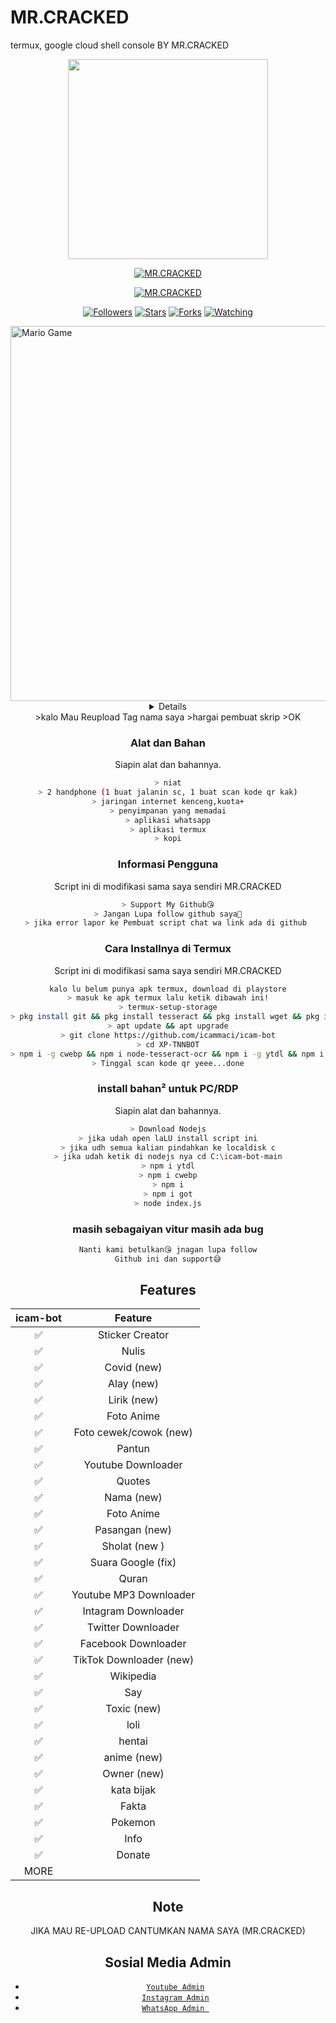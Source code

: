 # MR.CRACKED

termux, google cloud shell console BY MR.CRACKED

<p align="center">
<img src = "https://avatars3.githubusercontent.com/u/49530313?s=460&u=086c7b0d17c5b8e906200d810e88587f5c98e349&v=4" width="320">
</p>
<p align="center">
<a href="#"><img title="MR.CRACKED" src="https://img.shields.io/badge/icammaci-green?colorA=%23ff0000&colorB=%23017e40&style=for-the-badge"></a>
</p>
<p align="center">
<a href="https://github.com/icammaci"><img title="MR.CRACKED" src="https://img.shields.io/badge/AUTHOR-icammaci ID-orange.svg?style=for-the-badge&logo=github"></a>
</p>
<p align="center">
<a href="https://github.com/icammaci/icam-bot/followers"><img title="Followers" src="https://img.shields.io/github/followers/icammaci?color=blue&style=flat-square"></a>
<a href="https://github.com/icammaci/icam-bot/stargazers/"><img title="Stars" src="https://img.shields.io/github/stars/icammaci/icam-bot?color=red&style=flat-square"></a>
<a href="https://github.com/icammaci/icam-bot/network/members"><img title="Forks" src="http://img.shields.io/github/forks/icammaci/icam-bot?color=red&style=flat-square"></a>
<a href="https://github.com/icammaci/icam-bot/watchers"><img title="Watching" src="https://img.shields.io/github/watchers/icammaci/icam-bot?label=Watchers&color=blue&style=flat-square"></a>
</p>
          <img src="https://github.com/TheDudeThatCode/TheDudeThatCode/blob/master/Assets/Developer.gif" alt="Mario Game" width="600" />
<div align="center">
<details>
 
</details>
>kalo Mau Reupload Tag nama saya
>hargai pembuat skrip
>OK





### Alat dan Bahan
Siapin alat dan bahannya.
```bash
> niat
> 2 handphone (1 buat jalanin sc, 1 buat scan kode qr kak)
> jaringan internet kenceng,kuota+
> penyimpanan yang memadai
> aplikasi whatsapp
> aplikasi termux
> kopi
```

### Informasi Pengguna
Script ini di modifikasi sama saya sendiri MR.CRACKED
```bash
> Support My Github😘
> Jangan Lupa follow github saya🤗
> jika error lapor ke Pembuat script chat wa link ada di github 
```
### Cara Installnya di Termux
Script ini di modifikasi sama saya sendiri MR.CRACKED
```bash
kalo lu belum punya apk termux, download di playstore
> masuk ke apk termux lalu ketik dibawah ini!
> termux-setup-storage
> pkg install git && pkg install tesseract && pkg install wget && pkg install ffmpeg && pkg install nodejs
> apt update && apt upgrade
> git clone https://github.com/icammaci/icam-bot
> cd XP-TNNBOT
> npm i -g cwebp && npm i node-tesseract-ocr && npm i -g ytdl && npm i  && npm i got && node index js
> Tinggal scan kode qr yeee...done
```
### install bahan² untuk PC/RDP
Siapin alat dan bahannya.
```bash
> Download Nodejs
> jika udah open laLU install script ini
> jika udh semua kalian pindahkan ke localdisk c
> jika udah ketik di nodejs nya cd C:\icam-bot-main
> npm i ytdl
> npm i cwebp
> npm i
> npm i got
> node index.js
```
### masih sebagaiyan vitur masih ada bug
```php
Nanti kami betulkan😘 jnagan lupa follow
Github ini dan support😅
```
## Features

| icam-bot      |                   Feature        |
 :-----------: | :------------------------------: |
|       ✅       | Sticker Creator                  |
|       ✅       | Nulis                            |
|       ✅       | Covid (new)                      |
|       ✅       | Alay (new)                       |
|       ✅       | Lirik (new)                      |
|       ✅       | Foto Anime                       |
|       ✅       | Foto cewek/cowok (new)           |
|       ✅       | Pantun                           |
|       ✅       | Youtube Downloader               |
|       ✅       | Quotes                           |
|       ✅       | Nama (new)                       |
|       ✅       | Foto Anime                       |
|       ✅       | Pasangan (new)                   |
|       ✅       | Sholat (new )                    |
|       ✅       | Suara Google (fix)               |
|       ✅       | Quran                            |
|       ✅       | Youtube MP3 Downloader           |
|       ✅       | Intagram Downloader              |
|       ✅       | Twitter Downloader               |
|       ✅       | Facebook Downloader              |
|       ✅       | TikTok Downloader  (new)         |
|       ✅       | Wikipedia                        |
|       ✅       | Say                              |
|       ✅       | Toxic (new)                      |
|       ✅       | loli                             |
|       ✅       | hentai                           |
|       ✅       | anime (new)                      |
|       ✅       | Owner (new)                      |
|       ✅       | kata bijak                       |
|       ✅       | Fakta                            |
|       ✅       | Pokemon                          |
|       ✅       | Info                             |
|       ✅       | Donate                           |
|                   MORE                           |

## Note
JIKA MAU RE-UPLOAD CANTUMKAN NAMA SAYA (MR.CRACKED)

## Sosial Media Admin
* [`Youtube Admin`](https://www.youtube.com/channel/UCP_pGBqwyn-Tu2Fh1vh1umQ)
* [`Instagram Admin`](https://instagram.com/cracked_212)
* [`WhatsApp Admin `](https://wa.me/+628978049825)
